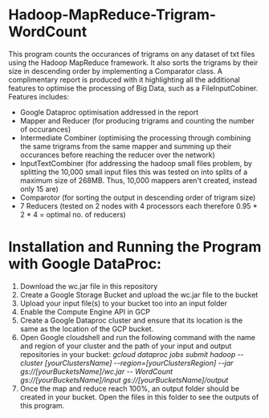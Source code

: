# Hadoop-MapReduce-Trigram-WordCount
This program counts the occurances of trigrams on any dataset of txt files using the Hadoop MapReduce framework. It also sorts the trigrams by their size in descending order by implementing a Comparator class. A complimentary report is produced with it highlighting all the additional features to optimise the processing of Big Data, such as a FileInputCobiner.
Features includes:
- Google Dataproc optimisation addressed in the report
- Mapper and Reducer (for producing trigrams and counting the number of occurances)
- Intermediate Combiner (optimising the processing through combining the same trigrams from the same mapper and summing up their occurances before reaching the reducer over the network)
- InputTextCombiner (for addressing the hadoop small files problem, by splitting the 10,000 small input files this was tested on into splits of a maximum size of 268MB. Thus, 10,000 mappers aren't created, instead only 15 are)
- Comparotor (for sorting the output in descending order of trigram size)
- 7 Reducers (tested on 2 nodes with 4 processors each therefore 0.95 * 2 * 4 = optimal no. of reducers)

# Installation and Running the Program with Google DataProc:
1. Download the wc.jar file in this repository
2. Create a Google Storage Bucket and upload the wc.jar file to the bucket
3. Upload your input file(s) to your bucket too into an input folder
4. Enable the Compute Engine API in GCP
5. Create a Google Dataproc cluster and ensure that its location is the same as the location of the GCP bucket. 
6. Open Google cloudshell and run the following command with the name and region of your cluster and the path of your input and output repositories in your bucket:
  <i> gcloud dataproc jobs submit hadoop --cluster [yourClustersName] --region=[yourClustersRegion] --jar gs://[yourBucketsName]/wc.jar -- WordCount gs://[yourBucketsName]/input gs://[yourBucketsName]/output </i>
7. Once the map and reduce reach 100%, an output folder should be created in your bucket. Open the files in this folder to see the outputs of this program.  

